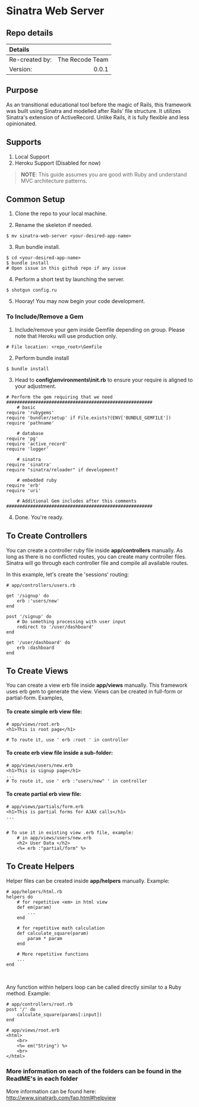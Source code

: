 # Sinatra Web Server
## Repo details
| Details   |  | 
| :--------------- | -------: |
| Re-created by: | The Recode Team |
| Version:    | 0.0.1   |
## Purpose  
As an transitional educational tool before the magic of Rails, this framework was built using Sinatra and modelled after Rails' file structure. It utilizes Sinatra's extension of ActiveRecord. Unlike Rails, it is fully flexible and less opinionated.
<br>
## Supports
1. Local Support
2. Heroku Support (Disabled for now)

>**NOTE**:
>This guide assumes you are good with Ruby and understand MVC architecture patterns.

## Common Setup
1) Clone the repo to your local machine.

2) Rename the skeleton if needed.
```
$ mv sinatra-web-server <your-desired-app-name>
```
3) Run bundle install.
```
$ cd <your-desired-app-name>
$ bundle install  
# Open issue in this github repo if any issue
```
4) Perform a short test by launching the server.
```
$ shotgun config.ru
```
5) Hooray! You may now begin your code development.

### To Include/Remove a Gem
1) Include/remove your gem inside Gemfile depending on group. Please note that Heroku will use production only.
```
# File location: <repo_root>\Gemfile
```
2) Perform bundle install
```
$ bundle install
```
3) Head to **config\environments\init.rb** to ensure your require is aligned to your adjustment.
```
# Perform the gem requiring that we need
#######################################################
	# basic
require 'rubygems'
require 'bundler/setup' if File.exists?(ENV['BUNDLE_GEMFILE'])
require 'pathname'

	# database
require 'pg'
require 'active_record'
require 'logger'

	# sinatra
require 'sinatra'
require "sinatra/reloader" if development?

	# embedded ruby
require 'erb'
require 'uri'

	# Additional Gem includes after this comments
#######################################################
```
4) Done. You're ready. 

## To Create Controllers
You can create a controller ruby file inside **app/controllers** manually. As long as there is no conflicted routes, you can create many controller files. Sinatra will go through each controller file and compile all available routes.

In this example, let's create the 'sessions' routing:
```
# app/controllers/users.rb

get '/signup' do
	erb :'users/new'
end

post '/signup' do
	# Do something processing with user input
	redirect to '/user/dashboard'
end

get '/user/dashboard' do
	erb :dashboard
end
```

## To Create Views  

You can create a view erb file inside **app/views** manually. This framework uses erb gem to generate the view. Views can be created in full-form or partial-form. Examples,  

#### To create simple erb view file:
```
# app/views/root.erb
<h1>This is root page</h1>  

# To route it, use ' erb :root ' in controller
```
#### To create erb view file inside a sub-folder:
```
# app/views/users/new.erb
<h1>This is signup page</h1>
...
# To route it, use ' erb :"users/new" ' in controller
```
#### To create partial erb view file:
```
# app/views/partials/form.erb
<h1>This is partial forms for AJAX calls</h1>
...


# To use it in existing view .erb file, example:
	# in app/views/users/new.erb
	<h2> User Data </h2>
	<%= erb :"partial/form" %>
```

## To Create Helpers
Helper files can be created inside **app/helpers** manually. Example:
```
# app/helpers/html.rb
helpers do
	# for repetitive <em> in html view
	def em(param)
		...
	end

	# for repetitive math calculation
	def calculate_square(param)
		param * param
	end
	
	# More repetitive functions
	...
end
```
<br>  

Any function within helpers loop can be called directly similar to a Ruby method. Example:  

```
# app/controllers/root.rb
post '/' do
	calculate_square(params[:input])
end

# app/views/root.erb
<html>
	<br>
	<%= em("String") %>
	<br>
</html>
```
### More information on each of the folders can be found in the ReadME's in each folder ###
More information can be found here: http://www.sinatrarb.com/faq.html#helpview
<br>
